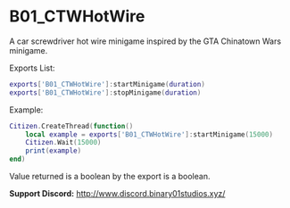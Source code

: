 # B01_CTWHotWire

A car screwdriver hot wire minigame inspired by the GTA Chinatown Wars minigame.

Exports List:
```lua
exports['B01_CTWHotWire']:startMinigame(duration)
exports['B01_CTWHotWire']:stopMinigame(duration)
```

Example:
```lua
Citizen.CreateThread(function()
	local example = exports['B01_CTWHotWire']:startMinigame(15000)
	Citizen.Wait(15000)
	print(example)
end)
```

Value returned is a boolean by the export is a boolean.

**Support Discord:** 
http://www.discord.binary01studios.xyz/
